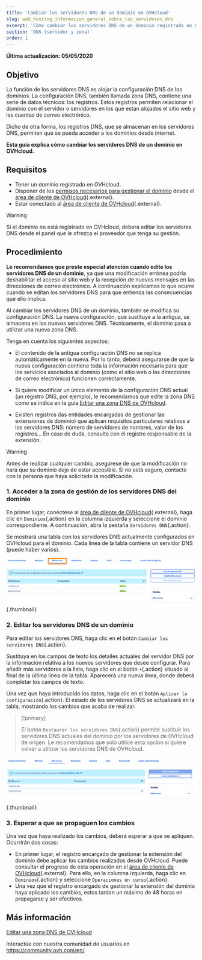 ```yaml
---
title: 'Cambiar los servidores DNS de un dominio en OVHcloud'
slug: web_hosting_informacion_general_sobre_los_servidores_dns
excerpt: 'Cómo cambiar los servidores DNS de un dominio registrado en OVHcloud'
section: 'DNS (servidor y zona)'
order: 1
---
```


**Última actualización: 05/05/2020**

## Objetivo

La función de los servidores DNS es alojar la configuración DNS de los dominios. La configuración DNS, también llamada zona DNS, contiene una serie de datos técnicos: los registros. Estos registros permiten relacionar el dominio con el servidor o servidores en los que están alojados el sitio web y las cuentas de correo electrónico.

Dicho de otra forma, los registros DNS, que se almacenan en los servidores DNS, permiten que se pueda acceder a los dominios desde internet.

**Esta guía explica cómo cambiar los servidores DNS de un dominio en OVHcloud.**

## Requisitos

- Tener un dominio registrado en OVHcloud.
- Disponer de los [permisos necesarios para gestionar el dominio](../../customer/gestion-de-los-contactos/) desde el [área de cliente de OVHcloud](https://ca.ovh.com/auth/?action=gotomanager){.external}.
- Estar conectado al [área de cliente de OVHcloud](https://ca.ovh.com/auth/?action=gotomanager){.external}.

> [!warning]
>
> Si el dominio no está registrado en OVHcloud, deberá editar los servidores DNS desde el panel que le ofrezca el proveedor que tenga su gestión.
>

## Procedimiento

**Le recomendamos que preste especial atención cuando edite los servidores DNS de un dominio**, ya que una modificación errónea podría deshabilitar el acceso al sitio web y la recepción de nuevos mensajes en las direcciones de correo electrónico. A continuación explicamos lo que ocurre cuando se editan los servidores DNS para que entienda las consecuencias que ello implica.

Al cambiar los servidores DNS de un dominio, también se modifica su configuración DNS. La nueva configuración, que sustituye a la antigua, se almacena en los nuevos servidores DNS. Técnicamente, el dominio pasa a utilizar una nueva zona DNS.

Tenga en cuenta los siguientes aspectos:

- El contenido de la antigua configuración DNS no se replica automáticamente en la nueva. Por lo tanto, deberá asegurarse de que la nueva configuración contiene toda la información necesaria para que los servicios asociados al dominio (como el sitio web o las direcciones de correo electrónico) funcionen correctamente.

- Si quiere modificar un único elemento de la configuración DNS actual (un registro DNS, por ejemplo), le recomendamos que edite la zona DNS como se indica en la guía [Editar una zona DNS de OVHcloud](../web_hosting_como_editar_mi_zona_dns/).

- Existen registros (las entidades encargadas de gestionar las extensiones de dominio) que aplican requisitos particulares relativos a los servidores DNS: número de servidores de nombres, valor de los registros... En caso de duda, consulte con el registro responsable de la extensión.

> [!warning]
>
> Antes de realizar cualquier cambio, asegúrese de que la modificación no hará que su dominio deje de estar accesible. Si no está seguro, contacte con la persona que haya solicitado la modificación.
>

### 1. Acceder a la zona de gestión de los servidores DNS del dominio

En primer lugar, conéctese al [área de cliente de OVHcloud](https://ca.ovh.com/auth/?action=gotomanager){.external}, haga clic en `Dominios`{.action} en la columna izquierda y seleccione el dominio correspondiente. A continuación, abra la pestaña `Servidores DNS`{.action}.

Se mostrará una tabla con los servidores DNS actualmente configurados en OVHcloud para el dominio. Cada línea de la tabla contiene un servidor DNS (puede haber varios).

![Servidor DNS](images/edit-dns-server-ovh-step1.png){.thumbnail}

### 2. Editar los servidores DNS de un dominio

Para editar los servidores DNS, haga clic en el botón `Cambiar los servidores DNS`{.action}.

Sustituya en los campos de texto los detalles actuales del servidor DNS por la información relativa a los nuevos servidores que desee configurar. Para añadir más servidores a la lista, haga clic en el botón `+`{.action} situado al final de la última línea de la tabla. Aparecerá una nueva línea, donde deberá completar los campos de texto.

Una vez que haya introducido los datos, haga clic en el botón `Aplicar la configuración`{.action}. El estado de los servidores DNS se actualizará en la tabla, mostrando los cambios que acaba de realizar.

> [!primary]
>
> El botón `Restaurar los servidores DNS`{.action} permite sustituir los servidores DNS actuales del dominio por los servidores de OVHcloud de origen. Le recomendamos que solo utilice esta opción si quiere volver a utilizar los servidores DNS de OVHcloud. 
>

![Servidor DNS](images/edit-dns-server-ovh-step2.png){.thumbnail}

### 3. Esperar a que se propaguen los cambios

Una vez que haya realizado los cambios, deberá esperar a que se apliquen. Ocurrirán dos cosas:

- En primer lugar, el registro encargado de gestionar la extensión del dominio debe aplicar los cambios realizados desde OVHcloud. Puede consultar el progreso de esta operación en el [área de cliente de OVHcloud](https://ca.ovh.com/auth/?action=gotomanager){.external}. Para ello, en la columna izquierda, haga clic en `Dominios`{.action} y seleccione `Operaciones en curso`{.action}.
- Una vez que el registro encargado de gestionar la extensión del dominio haya aplicado los cambios, estos tardan un máximo de 48 horas en propagarse y ser efectivos.

## Más información

[Editar una zona DNS de OVHcloud](../web_hosting_como_editar_mi_zona_dns/)

Interactúe con nuestra comunidad de usuarios en <https://community.ovh.com/en/>.
